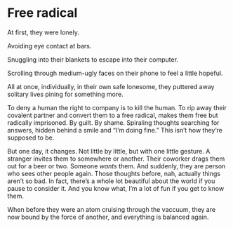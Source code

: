 # Free radical

At first, they were lonely.

Avoiding eye contact at bars.

Snuggling into their blankets to escape into their computer.

Scrolling through medium-ugly faces on their phone to feel a little hopeful.

All at once, individually, in their own safe lonesome, they puttered away solitary lives pining for something more.

To deny a human the right to company is to kill the human. To rip away their covalent partner and convert them to a free radical, makes them free but radically imprisoned. By guilt. By shame. Spiraling thoughts searching for answers, hidden behind a smile and “I’m doing fine.” This isn’t how they’re supposed to be.

But one day, it changes. Not little by little, but with one little gesture. A stranger invites them to somewhere or another. Their coworker drags them out for a beer or two. Someone _wants_ them. And suddenly, they are person who sees other people again. Those thoughts before, nah, actually things aren’t so bad. In fact, there’s a whole lot beautiful about the world if you pause to consider it. And you know what, I’m a lot of fun if you get to know them.

When before they were an atom cruising through the vaccuum, they are now bound by the force of another, and everything is balanced again.